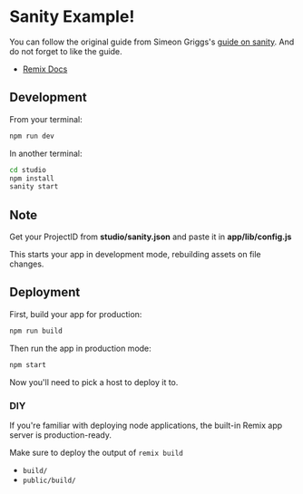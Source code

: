 # Sanity Example!

You can follow the original guide from Simeon Griggs's [guide on sanity](https://www.sanity.io/guides/remix-run-live-preview). And do not forget to like the guide.

- [Remix Docs](https://remix.run/docs)

## Development

From your terminal:

```sh
npm run dev
```

In another terminal:

```sh
cd studio
npm install
sanity start
```

## Note

Get your ProjectID from **studio/sanity.json** and paste it in **app/lib/config.js**

This starts your app in development mode, rebuilding assets on file changes.

## Deployment

First, build your app for production:

```sh
npm run build
```

Then run the app in production mode:

```sh
npm start
```

Now you'll need to pick a host to deploy it to.

### DIY

If you're familiar with deploying node applications, the built-in Remix app server is production-ready.

Make sure to deploy the output of `remix build`

- `build/`
- `public/build/`
